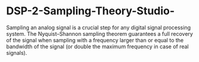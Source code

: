 # DSP-2-Sampling-Theory-Studio-
Sampling an analog signal is a crucial step for any digital signal processing system. The Nyquist–Shannon  sampling theorem guarantees a full recovery of the signal when sampling with a frequency larger than or equal to the  bandwidth of the signal (or double the maximum frequency in case of real signals). 

